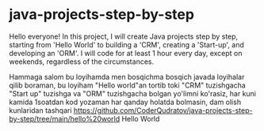 # java-projects-step-by-step
Hello everyone! In this project, I will create Java projects step by step, starting from 'Hello World' to building a 'CRM', creating a 'Start-up', and developing an 'ORM'. I will code for at least 1 hour every day, except on weekends, regardless of the circumstances.

Hammaga salom bu loyihamda men bosqichma bosqich javada loyihalar qilib boraman, bu loyiham "Hello world"an tortib toki "CRM" tuzishgacha "Start up" tuzishga va "ORM" tuzishgacha bolgan yo'limni ko'rasiz, har kuni kamida 1soatdan kod yozaman har qanday holatda bolmasin, dam olish kunlaridan tashqari
https://github.com/CoderQudratov/java-projects-step-by-step/tree/main/hello%20world Hello World
